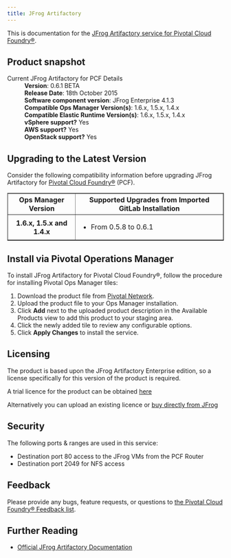 ```yaml
---
title: JFrog Artifactory
---
```


This is documentation for the [JFrog Artifactory service for Pivotal Cloud Foundry&reg;](https://network.pivotal.io/products/p-jfrog-artifactory).

## Product snapshot

<dl>
<dt>Current JFrog Artifactory for PCF Details</dt>
<dd><strong>Version</strong>: 0.6.1 BETA </dd>
<dd><strong>Release Date</strong>: 18th October 2015</dd>
<dd><strong>Software component version</strong>: JFrog Enterprise 4.1.3</dd>
<dd><strong>Compatible Ops Manager Version(s)</strong>: 1.6.x, 1.5.x, 1.4.x</dd>
<dd><strong>Compatible Elastic Runtime Version(s)</strong>: 1.6.x, 1.5.x, 1.4.x</dd>
<dd><strong>vSphere support?</strong> Yes</dd>
<dd><strong>AWS support?</strong> Yes</dd>
<dd><strong>OpenStack support?</strong> Yes</dd>
</dl>

## Upgrading to the Latest Version

Consider the following compatibility information before upgrading JFrog Artifactory for [Pivotal Cloud Foundry&reg;](https://network.pivotal.io/products/pivotal-cf) (PCF).

<table border="1" class="nice">
<tr>
  <th>Ops Manager Version</th>
  <th>Supported Upgrades from Imported GitLab Installation</th>
</tr>
<tr>
  <th>1.6.x, 1.5.x and 1.4.x</th>
  <td><ul>
      <li>From 0.5.8 to 0.6.1</li>
    </ul>
  </td>
</tr>
</table>

## Install via Pivotal Operations Manager

To install JFrog Artifactory for Pivotal Cloud Foundry&reg;, follow the procedure for installing Pivotal Ops Manager tiles:

1. Download the product file from [Pivotal Network](https://network.pivotal.io/products/p-jfrog-artifactory).
1. Upload the product file to your Ops Manager installation.
1. Click **Add** next to the uploaded product description in the Available Products view to add this product to your staging area.
1. Click the newly added tile to review any configurable options.
1. Click **Apply Changes** to install the service.

## Licensing

The product is based upon the JFrog Artifactory Enterprise edition, so a license specifically for this version of the product is required. 

A trial licence for the product can be obtained [here](https://www.jfrog.com/artifactory/free-trial/)

Alternatively you can upload an existing licence or [buy directly from JFrog](https://www.jfrog.com/artifactory/buy-now/)

## Security
The following ports & ranges are used in this service:

* Destination port 80 access to the JFrog VMs from the PCF Router
* Destination port 2049 for NFS access

## Feedback

Please provide any bugs, feature requests, or questions to [the Pivotal Cloud Foundry&reg; Feedback list](mailto:pivotal-cf-feedback@pivotal.io).

## Further Reading

* [Official JFrog Artifactory Documentation](https://www.jfrog.com/confluence/display/RTF/Welcome+to+Artifactory)
